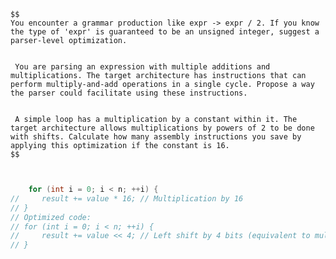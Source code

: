     
    
    $$
    You encounter a grammar production like expr -> expr / 2. If you know the type of 'expr' is guaranteed to be an unsigned integer, suggest a parser-level optimization. 


     You are parsing an expression with multiple additions and multiplications. The target architecture has instructions that can perform multiply-and-add operations in a single cycle. Propose a way the parser could facilitate using these instructions.


     A simple loop has a multiplication by a constant within it. The target architecture allows multiplications by powers of 2 to be done with shifts. Calculate how many assembly instructions you save by applying this optimization if the constant is 16.
    $$
```c


    for (int i = 0; i < n; ++i) {
//     result += value * 16; // Multiplication by 16
// }
// Optimized code:
// for (int i = 0; i < n; ++i) {
//     result += value << 4; // Left shift by 4 bits (equivalent to multiplying by 16)
// }

```



